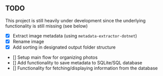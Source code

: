 ## TODO

This project is still heavily under development since the underlying functionality is still missing (see below)

- [x] Extract image metadata (using `metadata-extractor-dotnet`)
- [x] Rename image
- [x] Add sorting in designated output folder structure
- [] Setup main flow for organizing photos
- [] Add functionality to save metadata to SQLite/SQL database
- [] Functionality for fetching/displaying information from the database